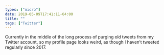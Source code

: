 ```yaml
---
types: ["micro"]
date: 2019-05-09T17:41:11-04:00
title: ""
tags: ["Twitter"]
---
```

Currently in the middle of the long process of purging old tweets from my Twitter account, so my profile page looks weird, as though I haven’t tweeted regularly since 2017.
